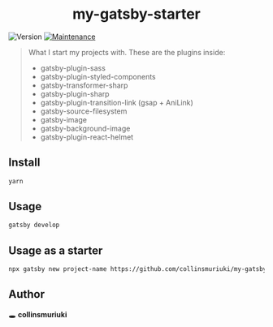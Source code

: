 <h1 align="center">my-gatsby-starter</h1>
<p>
  <img alt="Version" src="https://img.shields.io/badge/version-0.1.0-blue.svg?cacheSeconds=2592000" />
  <a href="https://github.com/gatsbyjs/gatsby-starter-hello-world/graphs/commit-activity" target="_blank">
    <img alt="Maintenance" src="https://img.shields.io/badge/Maintained%3F-yes-green.svg" />
  </a>
</p>

> What I start my projects with. These are the plugins inside:
>* gatsby-plugin-sass
>* gatsby-plugin-styled-components
>* gatsby-transformer-sharp
>* gatsby-plugin-sharp
>* gatsby-plugin-transition-link (gsap + AniLink)
>* gatsby-source-filesystem
>* gatsby-image
>* gatsby-background-image
>* gatsby-plugin-react-helmet


## Install

```sh
yarn
```

## Usage

```sh
gatsby develop
```

## Usage as a starter

```sh
npx gatsby new project-name https://github.com/collinsmuriuki/my-gatsby-starter
```

## Author

🕳 **collinsmuriuki**